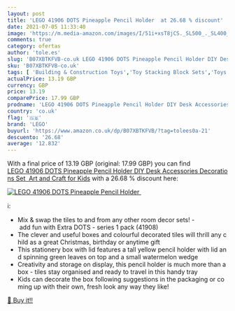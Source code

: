 ```yaml
---
layout: post
title: 'LEGO 41906 DOTS Pineapple Pencil Holder  at 26.68 % discount'
date: 2021-07-05 11:33:40
image: 'https://m.media-amazon.com/images/I/51i+xsT8jCS._SL500_._SL400_.jpg'
comments: true
category: ofertas
author: 'tole.es'
slug: 'B07XBTKFVB-co.uk LEGO 41906 DOTS Pineapple Pencil Holder DIY Desk...'
sku: 'B07XBTKFVB-co.uk'
tags: [ 'Building & Construction Toys','Toy Stacking Block Sets','Toys & Games','Toys Store','lego', ]
actualPrice: 13.19 GBP
currency: GBP
price: 13.19
comparePrice: 17.99 GBP
prodname: 'LEGO 41906 DOTS Pineapple Pencil Holder DIY Desk Accessories Decorations Set  Art and Craft for Kids'
country: 'co.uk'
flag: '🇬🇧'
brand: 'LEGO'
buyurl: 'https://www.amazon.co.uk/dp/B07XBTKFVB/?tag=tolees0a-21'
descuento: '26.68'
average: '12.832'
---
```


With a final price of 13.19 GBP (original: 17.99 GBP) you can find [LEGO 41906 DOTS Pineapple Pencil Holder DIY Desk Accessories Decorations Set  Art and Craft for Kids](https://www.amazon.co.uk/dp/B07XBTKFVB/?tag=tolees0a-21) with a  26.68 % discount here:

[![LEGO 41906 DOTS Pineapple Pencil Holder ](https://m.media-amazon.com/images/I/51i+xsT8jCS._SL500_._SL400_.jpg)](https://www.amazon.co.uk/dp/B07XBTKFVB/?tag=tolees0a-21)

ℹ️:

- Mix & swap the tiles to and from any other room decor sets! - add fun with Extra DOTS - series 1 pack (41908)
- The clever and useful boxes and colourful decorated tiles will thrill any child as a great Christmas, birthday or anytime gift
- This stationery box with lid features a tall yellow pencil holder with lid and spinning green leaves on top and a small watermelon wedge
- Creativity and storage on display, this pencil holder is much more than a box - tiles stay organised and ready to travel in this handy tray
- Kids can decorate the box following suggestions in the packaging or coming up with their own, fresh look any way they like!

[🛒 Buy it!!](https://www.amazon.co.uk/dp/B07XBTKFVB/?tag=tolees0a-21)
